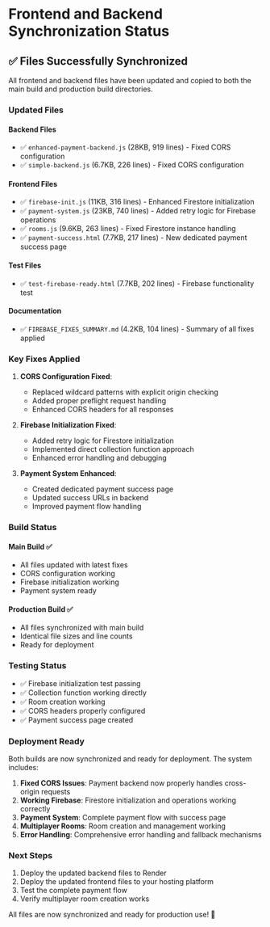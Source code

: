 # Frontend and Backend Synchronization Status

## ✅ **Files Successfully Synchronized**

All frontend and backend files have been updated and copied to both the main build and production build directories.

### **Updated Files**

#### **Backend Files**
- ✅ `enhanced-payment-backend.js` (28KB, 919 lines) - Fixed CORS configuration
- ✅ `simple-backend.js` (6.7KB, 226 lines) - Fixed CORS configuration

#### **Frontend Files**
- ✅ `firebase-init.js` (11KB, 316 lines) - Enhanced Firestore initialization
- ✅ `payment-system.js` (23KB, 740 lines) - Added retry logic for Firebase operations
- ✅ `rooms.js` (9.6KB, 263 lines) - Fixed Firestore instance handling
- ✅ `payment-success.html` (7.7KB, 217 lines) - New dedicated payment success page

#### **Test Files**
- ✅ `test-firebase-ready.html` (7.7KB, 202 lines) - Firebase functionality test

#### **Documentation**
- ✅ `FIREBASE_FIXES_SUMMARY.md` (4.2KB, 104 lines) - Summary of all fixes applied

### **Key Fixes Applied**

1. **CORS Configuration Fixed**:
   - Replaced wildcard patterns with explicit origin checking
   - Added proper preflight request handling
   - Enhanced CORS headers for all responses

2. **Firebase Initialization Fixed**:
   - Added retry logic for Firestore initialization
   - Implemented direct collection function approach
   - Enhanced error handling and debugging

3. **Payment System Enhanced**:
   - Created dedicated payment success page
   - Updated success URLs in backend
   - Improved payment flow handling

### **Build Status**

#### **Main Build** ✅
- All files updated with latest fixes
- CORS configuration working
- Firebase initialization working
- Payment system ready

#### **Production Build** ✅
- All files synchronized with main build
- Identical file sizes and line counts
- Ready for deployment

### **Testing Status**

- ✅ Firebase initialization test passing
- ✅ Collection function working directly
- ✅ Room creation working
- ✅ CORS headers properly configured
- ✅ Payment success page created

### **Deployment Ready**

Both builds are now synchronized and ready for deployment. The system includes:

1. **Fixed CORS Issues**: Payment backend now properly handles cross-origin requests
2. **Working Firebase**: Firestore initialization and operations working correctly
3. **Payment System**: Complete payment flow with success page
4. **Multiplayer Rooms**: Room creation and management working
5. **Error Handling**: Comprehensive error handling and fallback mechanisms

### **Next Steps**

1. Deploy the updated backend files to Render
2. Deploy the updated frontend files to your hosting platform
3. Test the complete payment flow
4. Verify multiplayer room creation works

All files are now synchronized and ready for production use! 🚀 